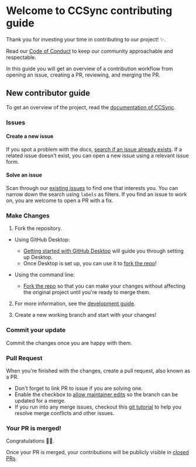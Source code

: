 
# Welcome to CCSync contributing guide <!-- omit in toc -->

Thank you for investing your time in contributing to our project! :sparkles:.

Read our [Code of Conduct](./CODE_OF_CONDUCT.md) to keep our community approachable and respectable.

In this guide you will get an overview of a contribution workflow from opening an issue, creating a PR, reviewing, and merging the PR.

## New contributor guide

To get an overview of the project, read the [documentation of CCSync](https://its-me-abhishek.github.io/ccsync-docs/). 

### Issues

#### Create a new issue

If you spot a problem with the docs, [search if an issue already exists](https://github.com/its-me-abhishek/ccsync/issues). If a related issue doesn't exist, you can open a new issue using a relevant issue form.

#### Solve an issue

Scan through our [existing issues](https://github.com/its-me-abhishek/ccsync/issues) to find one that interests you. You can narrow down the search using `labels` as filters. If you find an issue to work on, you are welcome to open a PR with a fix.

### Make Changes

1. Fork the repository.
- Using GitHub Desktop:
  - [Getting started with GitHub Desktop](https://docs.github.com/en/desktop/installing-and-configuring-github-desktop/getting-started-with-github-desktop) will guide you through setting up Desktop.
  - Once Desktop is set up, you can use it to [fork the repo](https://docs.github.com/en/desktop/contributing-and-collaborating-using-github-desktop/cloning-and-forking-repositories-from-github-desktop)!

- Using the command line:
  - [Fork the repo](https://docs.github.com/en/github/getting-started-with-github/fork-a-repo#fork-an-example-repository) so that you can make your changes without affecting the original project until you're ready to merge them.

2. For more information, see the [development guide](https://its-me-abhishek.github.io/ccsync-docs/).

3. Create a new working branch and start with your changes!

### Commit your update

Commit the changes once you are happy with them.

### Pull Request

When you're finished with the changes, create a pull request, also known as a PR.
- Don't forget to link PR to issue if you are solving one.
- Enable the checkbox to [allow maintainer edits](https://docs.github.com/en/github/collaborating-with-issues-and-pull-requests/allowing-changes-to-a-pull-request-branch-created-from-a-fork) so the branch can be updated for a merge.
- If you run into any merge issues, checkout this [git tutorial](https://github.com/skills/resolve-merge-conflicts) to help you resolve merge conflicts and other issues.

### Your PR is merged!

Congratulations :tada::tada:.

Once your PR is merged, your contributions will be publicly visible in [closed PRs](https://github.com/its-me-abhishek/ccsync/pulls?q=is%3Apr+is%3Aclosed).
